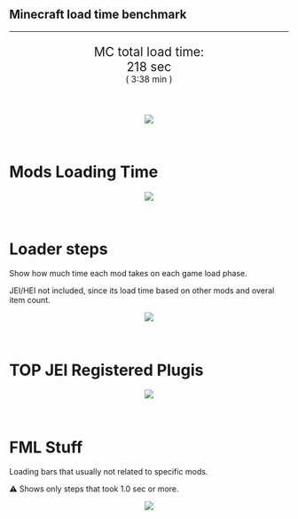 ## Minecraft load time benchmark

---

<p align="center" style="font-size:160%;">
MC total load time:<br>
218 sec
<br>
<sup><sub>(
3:38 min
)</sub></sup>
</p>

<br>
<!--
Note for image scripts:
  - Newlines are ignored
  - This characters cant be used: +<"%#
-->
<p align="center">
<img src="https://quickchart.io/chart.png?w=400&h=60&c={
  type: 'horizontalBar',
  data: {
    datasets: [
        {label: 'Mixins\n', data: [21.00]},
        {label: 'Construction\n', data: [42.00]},
        {label: 'PreInit\n', data: [109.00]},
        {label: 'Init\n', data: [43.00]},
    ]
  },
  options: {
    layout: { padding: { top: 10 } },
    scales: {
      xAxes: [{display: false, stacked: true}],
      yAxes: [{display: false, stacked: true}],
    },
    elements: {rectangle: {borderWidth: 2}},
    legend: {display: false},
    plugins: {datalabels: {
      color: 'white',
      font: {
        family: 'Consolas',
      },
      formatter: (value, context) =>
        [context.dataset.label, value, 's'].join('')
    }},
    annotation: {
      clip: false,
      annotations: [{
          type: 'line',
          scaleID: 'x-axis-0',
          value: 21,
          borderColor: 'black',
          label: {
            content: 'Window appear',
            fontSize: 8,
            enabled: true,
            xPadding: 8, yPadding: 2,
            yAdjust: -20
          },
        }
      ]
    },
  }
}"/>
</p>

<br>

# Mods Loading Time

<p align="center">
<img src="https://quickchart.io/chart.png?w=400&h=300&c={
  type: 'outlabeledPie',
  options: {
    rotation: Math.PI,
    cutoutPercentage: 25,
    plugins: {
      legend: !1,
      outlabels: {
        stretch: 5,
        padding: 1,
        text: (v,i)=>[
          v.labels[v.dataIndex],' ',
          (v.percent*1000|0)/10,
          String.fromCharCode(37)].join('')
      }
    }
  },
  data: {...
`
8f304e  5.17s Astral Sorcery;
813e81  4.44s OpenComputers;
a651a8  4.07s IndustrialCraft 2;
516fa8  3.70s Ender IO;
6e5e17  2.83s Tinkers' Antique;
5E5014  2.00s [TCon Textures];
cd922c  2.38s NuclearCraft;
5161a8  2.19s CraftTweaker2;
213664  2.12s Forestry;
308f7e  1.95s Quark: RotN Edition;
ba3eb8  1.94s Cyclic;
3e8160  1.80s The Twilight Forest;
436e17  1.73s Integrated Dynamics;
a86e51  1.48s Extra Utilities 2;
8c2ccd  1.43s Immersive Engineering;
3eb2ba  1.37s Botania;
8f4d30  1.23s Open Terrain Generator;
444444  7.80s 7 Other mods;
333333 36.79s 121 'Fast' mods (1.0s - 0.1s);
222222  8.10s 338 'Instant' mods (%3C 0.1s)
`
    .split(';').reduce((a, l) => {
      l.match(/(\w{6}) *(\d*\.\d*) ?s (.*)/s)
      .slice(1).map((a, i) => [[String.fromCharCode(35),a].join(''), a,
        a.length > 15 ? a.split(/(?%3C=.{9})\s(?=\S{5})/).join('\n') : a
      ][i])
      .forEach((s, i) =>
        [a.datasets[0].backgroundColor, a.datasets[0].data, a.labels][i].push(s)
      );
      return a
    }, {
      labels: [],
      datasets: [{
        backgroundColor: [],
        data: [],
        borderColor: 'rgba(22,22,22,0.3)',
        borderWidth: 1
      }]
    })
  }
}"/>
</p>

<br>

# Loader steps

Show how much time each mod takes on each game load phase.

JEI/HEI not included, since its load time based on other mods and overal item count.

<p align="center">
<img src="https://quickchart.io/chart.png?w=400&h=450&c={
  options: {
    scales: {
      xAxes: [{stacked: true}],
      yAxes: [{stacked: true}],
    },
    plugins: {
      datalabels: {
        anchor: 'end',
        align: 'top',
        color: 'white',
        backgroundColor: 'rgba(46, 140, 171, 0.6)',
        borderColor: 'rgba(41, 168, 194, 1.0)',
        borderWidth: 0.5,
        borderRadius: 3,
        padding: 0,
        font: {size:10},
        formatter: (v,ctx) =>
          ctx.datasetIndex!=ctx.chart.data.datasets.length-1 ? null
            : [((ctx.chart.data.datasets.reduce((a,b)=>a- -b.data[ctx.dataIndex],0)*10)|0)/10,'s'].join('')
      },
      colorschemes: {
        scheme: 'office.Damask6'
      }
    }
  },
  type: 'bar',
  data: {...(() => {
    let a = { labels: [], datasets: [] };
`
0: Construction;
1: Loading Resources;
2: PreInitialization;
3: Initialization;
4: Other
`
    .split(';')
      .map(l => l.match(/\d: (.*)/).slice(1))
      .forEach(([name]) => a.datasets.push({ label: name, data: [] }));
`
                                  0      1      2      3      4;
Astral Sorcery                | 0.19| 0.00| 4.07| 0.90| 0.00;
OpenComputers                 | 0.12| 0.00| 2.96| 1.35| 0.00;
IndustrialCraft 2             | 0.58| 0.00| 3.03| 0.46| 0.00;
Ender IO                      | 1.14| 0.00| 2.36| 0.20| 0.00;
Tinkers' Antique              | 0.73| 0.00| 0.09| 0.01| 2.00;
NuclearCraft                  | 0.04| 0.00| 2.18| 0.15| 0.00;
CraftTweaker2                 | 0.08| 0.00| 2.11| 0.01| 0.00;
Forestry                      | 0.25| 0.00| 1.59| 0.28| 0.00;
Quark: RotN Edition           | 0.02| 0.00| 1.88| 0.05| 0.00;
Cyclic                        | 0.03| 0.00| 1.52| 0.38| 0.00;
[Mod Average]                 | 0.05| 0.00| 0.13| 0.02| 0.00
`
    .split(';').slice(1)
      .map(l => l.split('|').map(s => s.trim()))
      .forEach(([name, ...arr], i) => {
        a.labels.push(name);
        arr.forEach((v, j) => a.datasets[j].data[i] = v)
      }); return a
  })()}
}"/>
</p>

<br>

# TOP JEI Registered Plugis

<p align="center">
<img src="https://quickchart.io/chart.png?w=500&h=200&c={
  options: {
    elements: { rectangle: { borderWidth: 1 } },
    legend: false,
    scales: {
      yAxes: [{ ticks: { fontSize: 9, fontFamily: 'Verdana' }}],
    },
  },
  type: 'horizontalBar',
    data: {...(() => {
      let a = {
        labels: [], datasets: [{
          backgroundColor: 'rgba(0, 99, 132, 0.5)',
          borderColor: 'rgb(0, 99, 132)',
          data: []
        }]
      };
`
 1.48: jeresources.jei.JEIConfig;
 0.58: com.rwtema.extrautils2.crafting.jei.XUJEIPlugin;
 0.40: crazypants.enderio.machines.integration.jei.MachinesPlugin;
 0.33: com.buuz135.industrial.jei.JEICustomPlugin;
 0.32: ic2.jeiIntegration.SubModule;
 0.28: mezz.jei.plugins.vanilla.VanillaPlugin;
 0.18: com.buuz135.thaumicjei.ThaumcraftJEIPlugin;
 0.17: crazypants.enderio.base.integration.jei.JeiPlugin;
 0.15: cofh.thermalexpansion.plugins.jei.JEIPluginTE;
 0.09: net.bdew.jeibees.BeesJEIPlugin;
 0.08: ninjabrain.gendustryjei.GendustryJEIPlugin;
 0.07: thaumicenergistics.integration.jei.ThEJEI;
 1.30: Other
`
        .split(';')
        .map(l => l.split(':'))
        .forEach(([time, name]) => {
          a.labels.push(name);
          a.datasets[0].data.push(time)
        })
        ; return a
    })()
  }
}"/>
</p>

<br>

# FML Stuff

Loading bars that usually not related to specific mods.

⚠️ Shows only steps that took 1.0 sec or more.

<p align="center">
<img src="https://quickchart.io/chart.png?w=500&h=400&c={
  options: {
    rotation: Math.PI*1.125,
    cutoutPercentage: 55,
    plugins: {
      legend: !1,
      outlabels: {
        stretch: 5,
        padding: 1,
        text: (v)=>v.labels
      },
      doughnutlabel: {
        labels: [
          {
            text: 'FML stuff:',
            color: 'rgba(128, 128, 128, 0.5)',
            font: {size: 18}
          },
          {
            text: '124.00s',
            color: 'rgba(128, 128, 128, 1)',
            font: {size: 22}
          }
        ]
      },
    }
  },
  type: 'outlabeledPie',
  data: {...(() => {
    let a = {
      labels: [],
      datasets: [{
        backgroundColor: [],
        data: [],
        borderColor: 'rgba(22,22,22,0.3)',
        borderWidth: 2
      }]
    };
`
001799  2.35s Loading Resource - AssetLibrary;
369900  2.69s Preloading 50813 textures;
2C9900  1.98s Texture loading;
009907  3.80s Posting bake events;
009911 27.01s Setting up dynamic models;
00991C 27.07s Loading Resource - ModelManager;
009982 27.77s Rendering Setup;
000D99 11.14s [VintageFix]: Texture search 68517 sprites;
000399  2.76s Preloaded 33563 sprites;
444444 12.80s Other
`
    .split(';')
      .map(l => l.match(/(\w{6}) *(\d*\.\d*) ?s (.*)/s))
      .forEach(([, col, time, name]) => {
        a.labels.push([
          name.length > 15 ? name.split(/(?%3C=.{11})\s(?=\S{6})/).join('\n') : name
          , ' ', time, 's'
        ].join(''));
        a.datasets[0].data.push(parseFloat(time));
        a.datasets[0].backgroundColor.push([String.fromCharCode(35), col].join(''))
      })
      ; return a
  })()}
}"/>
</p>
